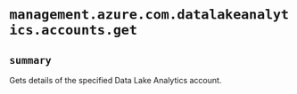 # `management.azure.com.datalakeanalytics.accounts.get`

## `summary`
Gets details of the specified Data Lake Analytics account.


